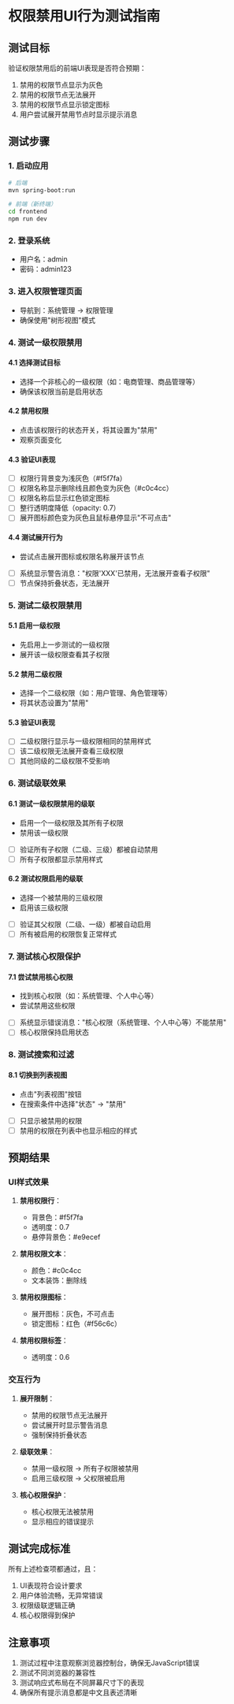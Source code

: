 # 权限禁用UI行为测试指南

## 测试目标
验证权限禁用后的前端UI表现是否符合预期：
1. 禁用的权限节点显示为灰色
2. 禁用的权限节点无法展开
3. 禁用的权限节点显示锁定图标
4. 用户尝试展开禁用节点时显示提示消息

## 测试步骤

### 1. 启动应用
```bash
# 后端
mvn spring-boot:run

# 前端（新终端）
cd frontend
npm run dev
```

### 2. 登录系统
- 用户名：admin
- 密码：admin123

### 3. 进入权限管理页面
- 导航到：系统管理 -> 权限管理
- 确保使用"树形视图"模式

### 4. 测试一级权限禁用

#### 4.1 选择测试目标
- 选择一个非核心的一级权限（如：电商管理、商品管理等）
- 确保该权限当前是启用状态

#### 4.2 禁用权限
- 点击该权限行的状态开关，将其设置为"禁用"
- 观察页面变化

#### 4.3 验证UI表现
- [ ] 权限行背景变为浅灰色（#f5f7fa）
- [ ] 权限名称显示删除线且颜色变为灰色（#c0c4cc）
- [ ] 权限名称后显示红色锁定图标
- [ ] 整行透明度降低（opacity: 0.7）
- [ ] 展开图标颜色变为灰色且鼠标悬停显示"不可点击"

#### 4.4 测试展开行为
- 尝试点击展开图标或权限名称展开该节点
- [ ] 系统显示警告消息："权限'XXX'已禁用，无法展开查看子权限"
- [ ] 节点保持折叠状态，无法展开

### 5. 测试二级权限禁用

#### 5.1 启用一级权限
- 先启用上一步测试的一级权限
- 展开该一级权限查看其子权限

#### 5.2 禁用二级权限
- 选择一个二级权限（如：用户管理、角色管理等）
- 将其状态设置为"禁用"

#### 5.3 验证UI表现
- [ ] 二级权限行显示与一级权限相同的禁用样式
- [ ] 该二级权限无法展开查看三级权限
- [ ] 其他同级的二级权限不受影响

### 6. 测试级联效果

#### 6.1 测试一级权限禁用的级联
- 启用一个一级权限及其所有子权限
- 禁用该一级权限
- [ ] 验证所有子权限（二级、三级）都被自动禁用
- [ ] 所有子权限都显示禁用样式

#### 6.2 测试权限启用的级联
- 选择一个被禁用的三级权限
- 启用该三级权限
- [ ] 验证其父权限（二级、一级）都被自动启用
- [ ] 所有被启用的权限恢复正常样式

### 7. 测试核心权限保护

#### 7.1 尝试禁用核心权限
- 找到核心权限（如：系统管理、个人中心等）
- 尝试禁用这些权限
- [ ] 系统显示错误消息："核心权限（系统管理、个人中心等）不能禁用"
- [ ] 核心权限保持启用状态

### 8. 测试搜索和过滤

#### 8.1 切换到列表视图
- 点击"列表视图"按钮
- 在搜索条件中选择"状态" -> "禁用"
- [ ] 只显示被禁用的权限
- [ ] 禁用的权限在列表中也显示相应的样式

## 预期结果

### UI样式效果
1. **禁用权限行**：
   - 背景色：#f5f7fa
   - 透明度：0.7
   - 悬停背景色：#e9ecef

2. **禁用权限文本**：
   - 颜色：#c0c4cc
   - 文本装饰：删除线

3. **禁用权限图标**：
   - 展开图标：灰色，不可点击
   - 锁定图标：红色（#f56c6c）

4. **禁用权限标签**：
   - 透明度：0.6

### 交互行为
1. **展开限制**：
   - 禁用的权限节点无法展开
   - 尝试展开时显示警告消息
   - 强制保持折叠状态

2. **级联效果**：
   - 禁用一级权限 → 所有子权限被禁用
   - 启用三级权限 → 父权限被启用

3. **核心权限保护**：
   - 核心权限无法被禁用
   - 显示相应的错误提示

## 测试完成标准

所有上述检查项都通过，且：
1. UI表现符合设计要求
2. 用户体验流畅，无异常错误
3. 权限级联逻辑正确
4. 核心权限得到保护

## 注意事项

1. 测试过程中注意观察浏览器控制台，确保无JavaScript错误
2. 测试不同浏览器的兼容性
3. 测试响应式布局在不同屏幕尺寸下的表现
4. 确保所有提示消息都是中文且表述清晰 